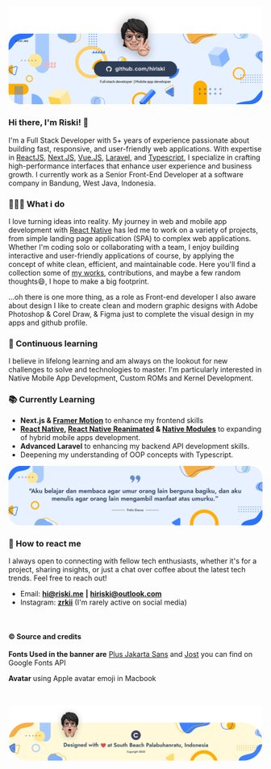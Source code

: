 <!-- header banner -->
<p align="center">
  <picture>
    <source media="(prefers-color-scheme: dark)" srcset="./banners/banner-header-dark.png">
    <img alt="hiriski github banner header" src="./banners/banner-header-light.png" />
  </picture>
</p>

### Hi there, I'm Riski! 👋

I'm a Full Stack Developer with 5+ years of experience passionate about building fast, responsive, and user-friendly web applications. With expertise in [ReactJS](https://react.dev/), [Next.JS](https://nextjs.org/), [Vue.JS](https://vuejs.org/), [Laravel](https://laravel.com/), and [Typescript](https://www.typescriptlang.org/), I specialize in crafting high-performance interfaces that enhance user experience and business growth. I currently work as a Senior Front-End Developer at a software company in Bandung, West Java, Indonesia.

### 👨🏻‍💻 What i do

I love turning ideas into reality. My journey in web and mobile app development with [React Native](https://reactnative.dev/) has led me to work on a variety of projects, from simple landing page application (SPA) to complex web applications. Whether I'm coding solo or collaborating with a team, I enjoy building interactive and user-friendly applications of course, by applying the concept of white clean, efficient, and maintainable code. Here you'll find a collection some of [my works](https://github.com/hiriski?tab=repositories), contributions, and maybe a few random thoughts😄, I hope to make a big footprint.

...oh there is one more thing, as a role as Front-end developer I also aware about design I like to create clean and modern graphic designs with Adobe Photoshop & Corel Draw, & Figma just to complete the visual design in my apps and github profile.

### 💪 Continuous learning

I believe in lifelong learning and am always on the lookout for new challenges to solve and technologies to master. I'm particularly interested in Native Mobile App Development, Custom ROMs and Kernel Development.

### 📚 Currently Learning

- **Next.js & [Framer Motion](https://motion.dev/)** to enhance my frontend skills
- **[React Native](https://reactnative.dev/), [React Native Reanimated](https://docs.swmansion.com/) & [Native Modules](https://reactnative.dev/docs/turbo-native-modules-introduction)** to expanding of hybrid mobile apps development.
- **Advanced Laravel** to enhancing my backend API development skills.
- Deepening my understanding of OOP concepts with Typescript.

<p align="center">
  <picture>
    <source media="(prefers-color-scheme: dark)" srcset="./banners/banner-quotes-dark.png">
    <img alt="github hiriski banner quotes" src="./banners/banner-quotes-light.png">
  </picture>
</p>

### 👋 How to react me

I always open to connecting with fellow tech enthusiasts, whether it's for a project, sharing insights, or just a chat over coffee about the latest tech trends. Feel free to reach out!

- Email: **[hi@riski.me](mailto:hi@riski.me)** **|** **[hiriski@outlook.com](mailto:hiriski@outlook.com)**
- Instagram: **[zrkii](https://www.instagram.com/zrkii/)** (I'm rarely active on social media)

<br />

#### © Source and credits

**Fonts Used in the banner are** [Plus Jakarta Sans](https://fonts.google.com/specimen/Plus+Jakarta+Sans) and [Jost](https://fonts.google.com/specimen/Jost) you can find on Google Fonts API

**Avatar** using Apple avatar emoji in Macbook

<br />

<p align="center">
  <picture>
    <source media="(prefers-color-scheme: dark)" srcset="./banners/banner-copyright-dark(2025).png">
    <img alt="hiriski github banner copyright" src="./banners/banner-copyright-light(2025).png" />
  </picture>
</p>
